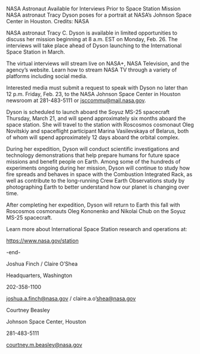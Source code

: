 NASA Astronaut Available for Interviews Prior to Space Station Mission 
 NASA astronaut Tracy Dyson poses for a portrait at NASA’s Johnson Space Center in Houston. Credits: NASA

NASA astronaut Tracy C. Dyson is available in limited opportunities to discuss her mission beginning at 8 a.m. EST on Monday, Feb. 26. The interviews will take place ahead of Dyson launching to the International Space Station in March.

The virtual interviews will stream live on NASA+, NASA Television, and the agency’s website. Learn how to stream NASA TV through a variety of platforms including social media.

Interested media must submit a request to speak with Dyson no later than 12 p.m. Friday, Feb. 23, to the NASA Johnson Space Center in Houston newsroom at 281-483-5111 or jsccommu@mail.nasa.gov.

Dyson is scheduled to launch aboard the Soyuz MS-25 spacecraft Thursday, March 21, and will spend approximately six months aboard the space station. She will travel to the station with Roscosmos cosmonaut Oleg Novitskiy and spaceflight participant Marina Vasilevskaya of Belarus, both of whom will spend approximately 12 days aboard the orbital complex.

During her expedition, Dyson will conduct scientific investigations and technology demonstrations that help prepare humans for future space missions and benefit people on Earth. Among some of the hundreds of experiments ongoing during her mission, Dyson will continue to study how fire spreads and behaves in space with the Combustion Integrated Rack, as well as contribute to the long-running Crew Earth Observations study by photographing Earth to better understand how our planet is changing over time.

After completing her expedition, Dyson will return to Earth this fall with Roscosmos cosmonauts Oleg Kononenko and Nikolai Chub on the Soyuz MS-25 spacecraft.

Learn more about International Space Station research and operations at:

https://www.nasa.gov/station

-end-

Joshua Finch / Claire O’Shea

Headquarters, Washington

202-358-1100

joshua.a.finch@nasa.gov / claire.a.o’shea@nasa.gov

Courtney Beasley

Johnson Space Center, Houston

281-483-5111

courtney.m.beasley@nasa.gov
